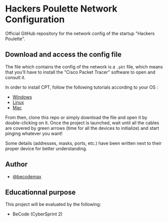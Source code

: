 
# Hackers Poulette Network Configuration

Official GitHub repository for the network config of the startup "Hackers Poulette".


## Download and access the config file

The file which contains the config of the network is a ```.pkt``` file, which means that you'll have to install the "Cisco Packet Tracer" software to open and consult it.

In order to install CPT, follow the following tutorials according to your OS :

- [Windows](https://www.geeksforgeeks.org/how-to-install-cisco-packet-tracer-on-windows/)
- [Linux](https://www.geeksforgeeks.org/how-to-install-cisco-packet-tracer-on-linux/)
- [Mac](https://www.sysnettechsolutions.com/en/install-packet-tracer-macos/)

From then, clone this repo or simply download the file and open it by double-clicking on it. Once the project is launched, wait until all the cables are covered by green arrows (time for all the devices to initialize) and start pinging whatever you want!

Some details (addresses, masks, ports, etc.) have been written next to their proper device for better understanding.
    
## Author

- [@becodemax](https://github.com/becodemax)


## Educationnal purpose

This project will be evaluated by the following:

 - BeCode (CyberSprint 2)
